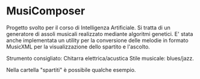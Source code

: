 # MusiComposer
Progetto svolto per il corso di Intelligenza Artificiale. Si tratta di un generatore di assoli musicali realizzato mediante algoritmi genetici.
E' stata anche implementata un utility per la conversione delle melodie in formato MusicXML per la visualizzazione dello spartito e l'ascolto.

Strumento consigliato: Chitarra elettrica/acustica
Stile musicale: blues/jazz. 

Nella cartella "spartiti" è possibile qualche esempio.
